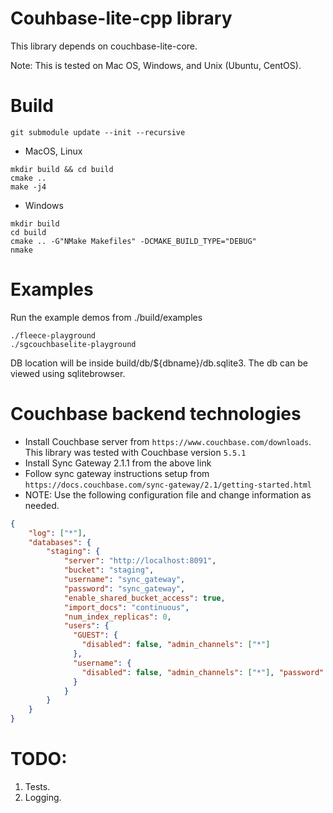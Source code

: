 # Couhbase-lite-cpp library
This library depends on couchbase-lite-core. 

Note: This is tested on Mac OS, Windows, and Unix (Ubuntu, CentOS).

# Build
```git submodule update --init --recursive```
- MacOS, Linux
```
mkdir build && cd build
cmake ..
make -j4
```
- Windows
```
mkdir build
cd build
cmake .. -G"NMake Makefiles" -DCMAKE_BUILD_TYPE="DEBUG"
nmake
```

# Examples
Run the example demos from ./build/examples
```
./fleece-playground
./sgcouchbaselite-playground
```

DB location will be inside build/db/${dbname}/db.sqlite3.
The db can be viewed using sqlitebrowser.


# Couchbase backend technologies
- Install Couchbase server from `https://www.couchbase.com/downloads`. 
This library was tested with Couchbase version `5.5.1`
- Install Sync Gateway 2.1.1 from the above link
- Follow sync gateway instructions setup from `https://docs.couchbase.com/sync-gateway/2.1/getting-started.html`
- NOTE: Use the following configuration file and change information as needed.
```JSON
{
    "log": ["*"],
    "databases": {
        "staging": {
            "server": "http://localhost:8091",
            "bucket": "staging",
            "username": "sync_gateway",
            "password": "sync_gateway",
            "enable_shared_bucket_access": true,
            "import_docs": "continuous",
            "num_index_replicas": 0,
            "users": {
              "GUEST": {
                "disabled": false, "admin_channels": ["*"]
              },
              "username": {
                "disabled": false, "admin_channels": ["*"], "password":"password"
              }
            }
        }
    }
}
```

# TODO:
1. Tests.
2. Logging.